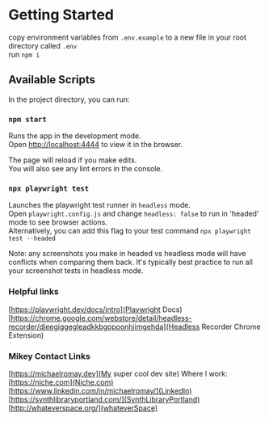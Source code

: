 # Getting Started

copy environment variables from `.env.example` to a new file in your root directory called `.env`\
run `npm i`

## Available Scripts

In the project directory, you can run:

### `npm start`

Runs the app in the development mode.\
Open [http://localhost:4444](http://localhost:4444) to view it in the browser.

The page will reload if you make edits.\
You will also see any lint errors in the console.

### `npx playwright test`

Launches the playwright test runner in `headless` mode. \
Open `playwright.config.js` and change `headless: false` to run in 'headed' mode to see browser actions.\
Alternatively, you can add this flag to your test command `npx playwright test --headed`

Note: any screenshots you make in headed vs headless mode will have conflicts when comparing them back. It's typically best practice to run all your screenshot tests in headless mode.

### Helpful links

[https://playwright.dev/docs/intro](Playwright Docs)
[https://chrome.google.com/webstore/detail/headless-recorder/djeegiggegleadkkbgopoonhjimgehda](Headless Recorder Chrome Extension)

### Mikey Contact Links

[https://michaelromay.dev](My super cool dev site)
Where I work: [https://niche.com](Niche.com)
[https://www.linkedin.com/in/michaelromay/](LinkedIn)
[https://synthlibraryportland.com/](SynthLibraryPortland)
[http://whateverspace.org/](whateverSpace)
